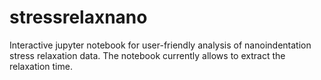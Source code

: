 # stressrelaxnano
 Interactive jupyter notebook for user-friendly analysis of nanoindentation stress relaxation data. 
 The notebook currently allows to extract the relaxation time. 
